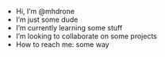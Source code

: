 - Hi, I’m @mhdrone
- I’m just some dude
- I’m currently learning some stuff
- I’m looking to collaborate on some projects
- How to reach me: some way
